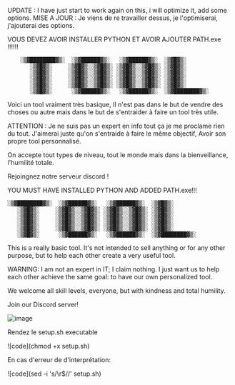 UPDATE : I have just start to work again on this, i will optimize it, add some options.
MISE A JOUR : Je viens de re travailler dessus, je l'optimiserai, j'ajouterai des options.




VOUS DEVEZ AVOIR INSTALLER PYTHON ET AVOIR AJOUTER PATH.exe !!!!!!

        
        ░▒▓████████▓▒░  ░▒▓██████▓▒░   ░▒▓██████▓▒░  ░▒▓█▓▒░              
           ░▒▓█▓▒░     ░▒▓█▓▒░░▒▓█▓▒░ ░▒▓█▓▒░░▒▓█▓▒░ ░▒▓█▓▒░              
           ░▒▓█▓▒░     ░▒▓█▓▒░░▒▓█▓▒░ ░▒▓█▓▒░░▒▓█▓▒░ ░▒▓█▓▒░              
           ░▒▓█▓▒░     ░▒▓█▓▒░░▒▓█▓▒░ ░▒▓█▓▒░░▒▓█▓▒░ ░▒▓█▓▒░              
           ░▒▓█▓▒░     ░▒▓█▓▒░░▒▓█▓▒░ ░▒▓█▓▒░░▒▓█▓▒░ ░▒▓█▓▒░              
           ░▒▓█▓▒░      ░▒▓██████▓▒░   ░▒▓██████▓▒░  ░▒▓████████▓▒░
Voici un tool vraiment très basique, Il n'est pas dans le but de vendre des choses ou autre mais dans le but de s'entraider à faire un tool très utile.

ATTENTION : Je ne suis pas un expert en info tout ça je me proclame rien du tout. J'aimerai juste qu'on s'entraide à faire le même objectif, Avoir son propre tool personnalisé.

On accepte tout types de niveau, tout le monde mais dans la bienveillance, l'humilité totale.

Rejoingnez notre serveur discord !



YOU MUST HAVE INSTALLED PYTHON AND ADDED PATH.exe!!!

    ░▒▓████████▓▒░  ░▒▓██████▓▒░   ░▒▓██████▓▒░  ░▒▓█▓▒░              
       ░▒▓█▓▒░     ░▒▓█▓▒░░▒▓█▓▒░ ░▒▓█▓▒░░▒▓█▓▒░ ░▒▓█▓▒░              
       ░▒▓█▓▒░     ░▒▓█▓▒░░▒▓█▓▒░ ░▒▓█▓▒░░▒▓█▓▒░ ░▒▓█▓▒░              
       ░▒▓█▓▒░     ░▒▓█▓▒░░▒▓█▓▒░ ░▒▓█▓▒░░▒▓█▓▒░ ░▒▓█▓▒░              
       ░▒▓█▓▒░     ░▒▓█▓▒░░▒▓█▓▒░ ░▒▓█▓▒░░▒▓█▓▒░ ░▒▓█▓▒░              
       ░▒▓█▓▒░      ░▒▓██████▓▒░   ░▒▓██████▓▒░  ░▒▓████████▓▒░
This is a really basic tool. It's not intended to sell anything or for any other purpose, but to help each other create a very useful tool.

WARNING: I am not an expert in IT; I claim nothing. I just want us to help each other achieve the same goal: to have our own personalized tool.

We welcome all skill levels, everyone, but with kindness and total humility.

Join our Discord server!



![image](https://github.com/user-attachments/assets/5f4a73e7-230d-4a66-a452-342b6c63f8f8)


Rendez le setup.sh executable

![code](chmod +x setup.sh)

En cas d'erreur de d'interprétation:

![code](sed -i 's/\r$//' setup.sh)


